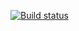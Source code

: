 
[![Build status](https://ci.appveyor.com/api/projects/status/i60mix35caww1cxn?svg=true)](https://ci.appveyor.com/project/kompu/ku-17-mod)



